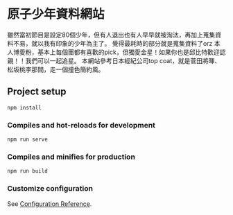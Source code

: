 # 原子少年資料網站
雖然當初節目是設定80個少年，但有人退出也有人早早就被淘汰，再加上蒐集資料不易，就以我有印象的少年為主了。
覺得最耗時的部分就是蒐集資料了orz
本人博愛粉，基本上每個團都有喜歡的pick，但獨愛金星！如果你也是邱比特歡迎認親！！我們可以一起追星。
本網站參考日本經紀公司top coat，就是菅田將暉、松坂桃李那間，走一個撞色簡約風。

## Project setup
```
npm install
```

### Compiles and hot-reloads for development
```
npm run serve
```

### Compiles and minifies for production
```
npm run build
```

### Customize configuration
See [Configuration Reference](https://cli.vuejs.org/config/).
